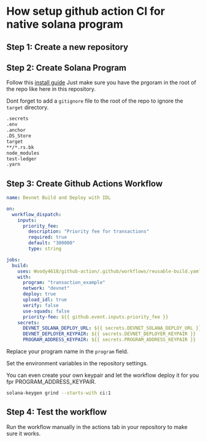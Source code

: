 # How setup github action CI for native solana program

## Step 1: Create a new repository

## Step 2: Create Solana Program

Follow this [install guide](https://solana.com/de/developers/guides/getstarted/local-rust-hello-world)
Just make sure you have the prgoram in the root of the repo like here in this repository.

Dont forget to add a `gitignore` file to the root of the repo to ignore the `target` directory.

```bash file=.gitignore
.secrets
.env
.anchor
.DS_Store
target
**/*.rs.bk
node_modules
test-ledger
.yarn
```

## Step 3: Create Github Actions Workflow

```yaml
name: Devnet Build and Deploy with IDL

on:
  workflow_dispatch:
    inputs:
      priority_fee:
        description: "Priority fee for transactions"
        required: true
        default: "300000"
        type: string

jobs:
  build:
    uses: Woody4618/github-action/.github/workflows/reusable-build.yaml@main
    with:
      program: "transaction_example"
      network: "devnet"
      deploy: true
      upload_idl: true
      verify: false
      use-squads: false
      priority-fee: ${{ github.event.inputs.priority_fee }}
    secrets:
      DEVNET_SOLANA_DEPLOY_URL: ${{ secrets.DEVNET_SOLANA_DEPLOY_URL }}
      DEVNET_DEPLOYER_KEYPAIR: ${{ secrets.DEVNET_DEPLOYER_KEYPAIR }}
      PROGRAM_ADDRESS_KEYPAIR: ${{ secrets.PROGRAM_ADDRESS_KEYPAIR }}
```

Replace your program name in the `program` field.

Set the environment variables in the repository settings.

You can even create your own keypair and let the workflow deploy it for you fpr PROGRAM_ADDRESS_KEYPAIR.

```bash
solana-keygen grind --starts-with ci:1
```

## Step 4: Test the workflow

Run the workflow manually in the actions tab in your repository to make sure it works.
